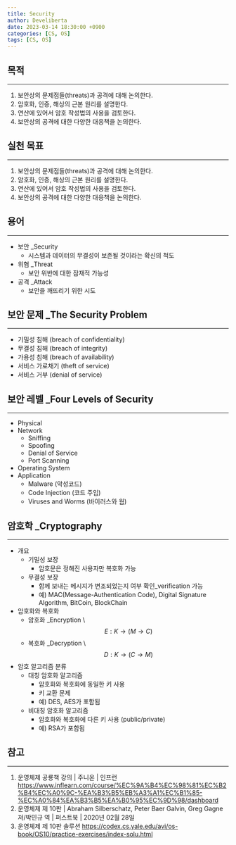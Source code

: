 ```yaml
---
title: Security
author: Develiberta
date: 2023-03-14 18:30:00 +0900
categories: [CS, OS]
tags: [CS, OS]
---
```



## 목적
---
1. 보안상의 문제점들(threats)과 공격에 대해 논의한다.
2. 암호화, 인증, 해싱의 근본 원리를 설명한다.
3. 연산에 있어서 암호 작성법의 사용을 검토한다.
4. 보안상의 공격에 대한 다양한 대응책을 논의한다.

## 실천 목표
---
1. 보안상의 문제점들(threats)과 공격에 대해 논의한다.
2. 암호화, 인증, 해싱의 근본 원리를 설명한다.
3. 연산에 있어서 암호 작성법의 사용을 검토한다.
4. 보안상의 공격에 대한 다양한 대응책을 논의한다.

## 용어
---
- 보안 _Security
	- 시스템과 데이터의 무결성이 보존될 것이라는 확신의 척도
- 위협 _Threat
	- 보안 위반에 대한 잠재적 가능성
- 공격 _Attack
	- 보안을 깨뜨리기 위한 시도

## 보안 문제 _The Security Problem
---
- 기밀성 침해 (breach of confidentiality)
- 무결성 침해 (breach of integrity)
- 가용성 침해 (breach of availability)
- 서비스 가로채기 (theft of service)
- 서비스 거부 (denial of service)

## 보안 레벨 _Four Levels of Security
---
- Physical
- Network
	- Sniffing
	- Spoofing
	- Denial of Service
	- Port Scanning
- Operating System
- Application
	- Malware (악성코드)
	- Code Injection (코드 주입)
	- Viruses and Worms (바이러스와 웜)

## 암호학 _Cryptography
---
- 개요
	- 기밀성 보장
		- 암호문은 정해진 사용자만 복호화 가능
	- 무결성 보장
		- 함께 보내는 메시지가 변조되었는지 여부 확인_verification 가능
		- 예) MAC(Message-Authentication Code), Digital Signature Algorithm, BitCoin, BlockChain
- 암호화와 복호화
	- 암호화 _Encryption \\
		$$E:K \to (M \to C)$$
	- 복호화 _Decryption \\
		$$D:K \to (C \to M)$$
- 암호 알고리즘 분류
	- 대칭 암호화 알고리즘
		- 암호화와 복호화에 동일한 키 사용
		- 키 교환 문제
		- 예) DES, AES가 포함됨
	- 비대칭 암호화 알고리즘
		- 암호화와 복호화에 다른 키 사용 (public/private)
		- 예) RSA가 포함됨

## 참고
---
1. 운영체제 공룡책 강의 | 주니온 | 인프런
	https://www.inflearn.com/course/%EC%9A%B4%EC%98%81%EC%B2%B4%EC%A0%9C-%EA%B3%B5%EB%A3%A1%EC%B1%85-%EC%A0%84%EA%B3%B5%EA%B0%95%EC%9D%98/dashboard
2. 운영체제 제 10판 | Abraham Silberschatz, Peter Baer Galvin, Greg Gagne 저/박민규 역 | 퍼스트북 | 2020년 02월 28일
3. 운영체제 제 10판 솔루션
	https://codex.cs.yale.edu/avi/os-book/OS10/practice-exercises/index-solu.html